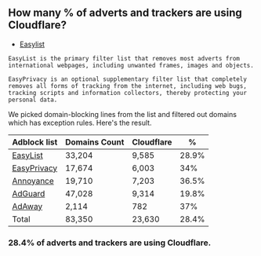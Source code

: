 ## How many % of adverts and trackers are using Cloudflare?


- [Easylist](https://web.archive.org/web/20210516110248/https://easylist.to/)
```
EasyList is the primary filter list that removes most adverts from international webpages, including unwanted frames, images and objects.

EasyPrivacy is an optional supplementary filter list that completely removes all forms of tracking from the internet, including web bugs, tracking scripts and information collectors, thereby protecting your personal data.
```


We picked domain-blocking lines from the list and filtered out domains which has exception rules.
Here's the result.


| Adblock list | Domains Count | Cloudflare | % |
| --- | --- | --- | --- |
| [EasyList](https://easylist.to/easylist/easylist.txt) | 33,204 | 9,585 | 28.9% |
| [EasyPrivacy](https://easylist.to/easylist/easyprivacy.txt) | 17,674 | 6,003 | 34% |
| [Annoyance](https://secure.fanboy.co.nz/fanboy-annoyance.txt) | 19,710 | 7,203 | 36.5% |
| [AdGuard](https://adguardteam.github.io/AdGuardSDNSFilter/Filters/filter.txt) | 47,028 | 9,314 | 19.8% |
| [AdAway](https://raw.githubusercontent.com/AdAway/adaway.github.io/master/hosts.txt) | 2,114 | 782 | 37% |
| Total | 83,350 | 23,630 | 28.4% |


### 28.4% of adverts and trackers are using Cloudflare.